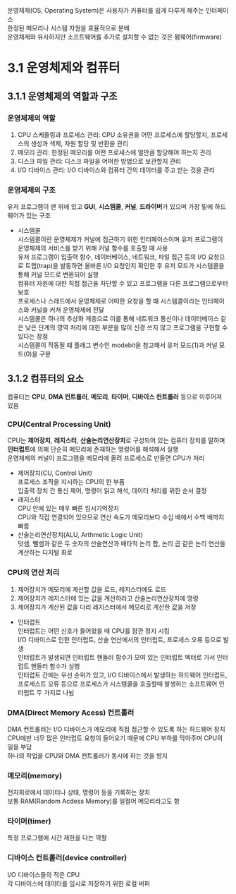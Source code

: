 운영체제(OS, Operating System)은 사용자가 커퓨터를 쉽게 다루게 해주는 인터페이스  
한정된 메모리나 시스템 자원을 효율적으로 분배  
운영체제와 유사하지만 소프트웨어를 추가로 설치할 수 없는 것은 펌웨어(firmware)  

# 3.1 운영체제와 컴퓨터  
## 3.1.1 운영체제의 역할과 구조  
### 운영체제의 역할  
1. CPU 스케줄링과 프로세스 관리: CPU 소유권을 어떤 프로세스에 할당할지, 프로세스의 생성과 섹제, 자원 할당 및 반환을 관리  
2. 메모리 관리: 한정된 메모리를 어떤 프로세스에 얼만큼 할당해야 하는지 관리  
3. 디스크 파일 관리: 디스크 파일을 어떠한 방법으로 보관할지 관리  
4. I/O 디바이스 관리: I/O 디바이스와 컴퓨터 간의 데이터를 주고 받는 것을 관리  

### 운영체제의 구조  
유저 프로그램이 맨 위에 있고 **GUI**, **시스템콜**, **커널**, **드라이버**가 있으며 가장 밑에 하드웨어가 있는 구조  
* 시스템콜  
  시스템콜이란 운영체제가 커널에 접근하기 위한 인터페이스이며 유저 프로그램이 운영체제의 서비스를 받기 위해 커널 함수를 호출할 때 사용  
  유저 프로그램이 입출력 함수, 데이터베이스, 네트워크, 파일 접근 등의 I/O 요청으로 트랩(trap)을 발동하면 올바른 I/O 요청인지 확인한 후 유저 모드가 시스템콜을 통해 커널 모드로 변환되어 실행  
  컴퓨터 자원에 대한 직접 접근을 차단할 수 있고 프로그램을 다른 프로그램으로부터 보호  
  프로세스나 스레드에서 운영체제로 어떠한 요청을 할 떄 시스템콜이라는 인터페이스와 커널을 커쳐 운영체제에 전달  
  시스템콜은 하나의 추상화 계층으로 이를 통해 네트워크 통신이나 데이터베이스 같은 낮은 단계의 영역 처리에 대한 부분을 많이 신경 쓰지 않고 프로그램을 구현할 수 있다는 장점  
  시스템콜이 작동될 떄 플래그 변수인 modebit을 참고해서 유저 모드(1)과 커널 모드(0)을 구분  

## 3.1.2 컴퓨터의 요소  
컴퓨터는 **CPU**, **DMA 컨트롤러**, **메모리**, **타이머**, **디바이스 컨트롤러** 등으로 이루어져 있음  

### CPU(Central Processing Unit)  
CPU는 **제어장치**, **레지스터**, **산술논리연산장치**로 구성되어 있는 컴퓨터 장치를 말하며 **인터럽트**에 의해 단순히 메모리에 존재하는 명령어를 해석해서 실행  
운영체제의 커널이 프로그램을 메모리에 올려 프로세스로 만들면 CPU가 처리  
* 제어장치(CU, Control Unit)  
  프로세스 조작을 지시하는 CPU의 한 부품  
  입출력 장치 간 통신 제어, 명령어 읽고 해석, 데이터 처리를 위한 순서 결정  
* 레지스터  
  CPU 안에 있는 매우 빠른 임시기억장치  
  CPU와 직접 연결되어 있으므로 연산 속도가 메모리보다 수십 배에서 수백 배까지 빠름  
* 산술논리연산장치(ALU, Arthmetic Logic Unit)  
  덧셈, 뺄셈과 같은 두 숫자의 산술연산과 배타적 논리 합, 논리 곱 같은 논리 연산을 계산하는 디지털 회로  

### CPU의 연산 처리  
1. 제어장치가 메모리에 계산할 값을 로드, 레지스터에도 로드  
2. 제어장치가 레지스터에 있는 값을 계산하라고 산술논리연산장치에 명령  
3. 제어장치가 계산된 값을 다리 레지스터에서 메모리로 계산한 값을 저장  

* 인터럽트  
  인터럽트는 어떤 신호가 들어왔을 때 CPU를 잠깐 정지 시킴  
  I/O 디바이스로 인한 인터럽트, 산술 연산에서의 인터럽트, 프로세스 오류 등으로 발생  
  인터럽트가 발생되면 인터럽트 핸들러 함수가 모여 있는 인터럽트 벡터로 가서 인터럽트 핸들러 함수가 실행  
  인터럽트 간에는 우선 순위가 있고, I/O 디바이스에서 발생하는 하드웨어 인터럽트, 프로세스트 오류 등으로 프로세스가 시스템콜을 호출할때 발생하는 소프트웨어 인터럽트 두 가지로 나뉨  

### DMA(Direct Memory Acess) 컨트롤러  
DMA 컨트롤러는 I/O 디바이스가 메모리에 직접 접근할 수 있도록 하는 하드웨어 장치  
CPU에만 너무 많은 인터럽트 요청이 들어오기 때문에 CPU 부하를 막아주며 CPU의 일을 부담  
하나의 작업을 CPU와 DMA 컨트롤러가 동시에 하는 것을 방지  

### 메모리(memory)  
전자회로에서 데이터나 상태, 명령어 등을 기록하는 장치  
보통 RAM(Random Acdess Memory)를 일컬어 메모리라고도 함  

### 타이머(timer)  
특정 프로그램에 시간 제한을 다는 역할  

### 디바이스 컨트롤러(device controller)  
I/O 디바이스들의 작은 CPU  
각 디바이스에 데이터를 임시로 저장하기 위한 로컬 버퍼  